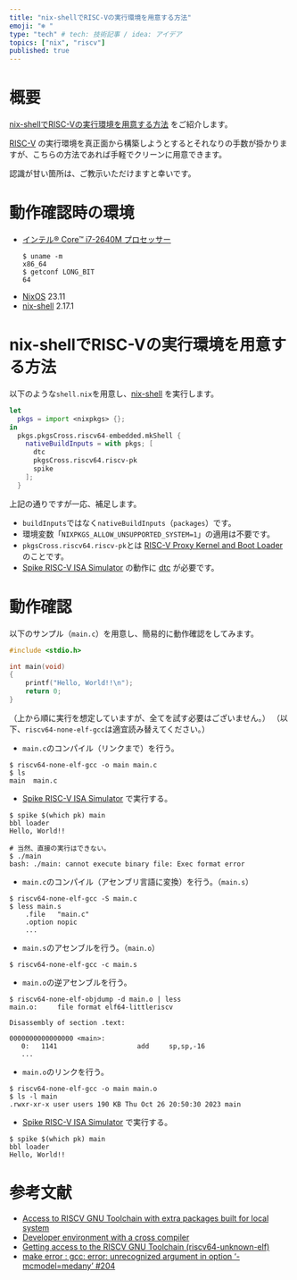 ```yaml
---
title: "nix-shellでRISC-Vの実行環境を用意する方法"
emoji: "❄️ "
type: "tech" # tech: 技術記事 / idea: アイデア
topics: ["nix", "riscv"]
published: true
---
```

# 概要
[nix-shellでRISC-Vの実行環境を用意する方法](#nix-shellでrisc-vの実行環境を用意する方法) をご紹介します。  

[RISC-V](https://riscv.org/) の実行環境を真正面から構築しようとするとそれなりの手数が掛かりますが、こちらの方法であれば手軽でクリーンに用意できます。   

認識が甘い箇所は、ご教示いただけますと幸いです。

# 動作確認時の環境
- [インテル® Core™ i7-2640M プロセッサー](https://www.intel.co.jp/content/www/jp/ja/products/sku/53464/intel-core-i72640m-processor-4m-cache-up-to-3-50-ghz/specifications.html)
  ```shell
  $ uname -m
  x86_64
  $ getconf LONG_BIT
  64
  ```
- [NixOS](https://nixos.org/) 23.11
- [nix-shell](https://nixos.org/manual/nix/stable/command-ref/nix-shell) 2.17.1

# nix-shellでRISC-Vの実行環境を用意する方法
以下のような`shell.nix`を用意し、[nix-shell](https://nixos.org/manual/nix/stable/command-ref/nix-shell) を実行します。
```nix
let
  pkgs = import <nixpkgs> {};
in
  pkgs.pkgsCross.riscv64-embedded.mkShell {
    nativeBuildInputs = with pkgs; [
      dtc
      pkgsCross.riscv64.riscv-pk
      spike
    ];
  }
```

上記の通りですが一応、補足します。
- `buildInputs`ではなく`nativeBuildInputs`（`packages`）です。
- 環境変数「`NIXPKGS_ALLOW_UNSUPPORTED_SYSTEM=1`」の適用は不要です。
- `pkgsCross.riscv64.riscv-pk`とは [RISC-V Proxy Kernel and Boot Loader](https://github.com/riscv-software-src/riscv-pk) のことです。
- [Spike RISC-V ISA Simulator](https://github.com/riscv-software-src/riscv-isa-sim) の動作に [dtc](https://git.kernel.org/pub/scm/utils/dtc/dtc.git) が必要です。

# 動作確認
以下のサンプル（`main.c`）を用意し、簡易的に動作確認をしてみます。
```c
#include <stdio.h>

int main(void)
{
    printf("Hello, World!!\n");
    return 0;
}
```

（上から順に実行を想定していますが、全てを試す必要はございません。）
（以下、`riscv64-none-elf-gcc`は適宜読み替えてください。）

- `main.c`のコンパイル（リンクまで）を行う。
```shell
$ riscv64-none-elf-gcc -o main main.c
$ ls
main  main.c
```

- [Spike RISC-V ISA Simulator](https://github.com/riscv-software-src/riscv-isa-sim) で実行する。
```shell
$ spike $(which pk) main
bbl loader
Hello, World!!

# 当然、直接の実行はできない。
$ ./main
bash: ./main: cannot execute binary file: Exec format error
```

- `main.c`のコンパイル（アセンブリ言語に変換）を行う。（`main.s`）
```shell
$ riscv64-none-elf-gcc -S main.c
$ less main.s
    .file   "main.c"
    .option nopic
    ...
```

- `main.s`のアセンブルを行う。（`main.o`）
```shell
$ riscv64-none-elf-gcc -c main.s
```

- `main.o`の逆アセンブルを行う。
```shell
$ riscv64-none-elf-objdump -d main.o | less
main.o:     file format elf64-littleriscv

Disassembly of section .text:

0000000000000000 <main>:
   0:   1141                    add     sp,sp,-16
   ...
```

- `main.o`のリンクを行う。
```shell
$ riscv64-none-elf-gcc -o main main.o
$ ls -l main
.rwxr-xr-x user users 190 KB Thu Oct 26 20:50:30 2023 main
```

- [Spike RISC-V ISA Simulator](https://github.com/riscv-software-src/riscv-isa-sim) で実行する。
```shell
$ spike $(which pk) main
bbl loader
Hello, World!!
```

# 参考文献
- [Access to RISCV GNU Toolchain with extra packages built for local system](https://discourse.nixos.org/t/access-to-riscv-gnu-toolchain-with-extra-packages-built-for-local-system/18415)
- [Developer environment with a cross compiler](https://nix.dev/tutorials/cross-compilation#developer-environment-with-a-cross-compiler)
- [Getting access to the RISCV GNU Toolchain (riscv64-unknown-elf)](https://discourse.nixos.org/t/getting-access-to-the-riscv-gnu-toolchain-riscv64-unknown-elf/16022)
- [make error : gcc: error: unrecognized argument in option ‘-mcmodel=medany’ #204](https://github.com/riscv-software-src/riscv-pk/issues/204)
